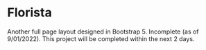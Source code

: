 # Florista
 Another full page layout designed in Bootstrap 5.
Incomplete (as of 9/01/2022). This project will be completed within the next 2 days.
